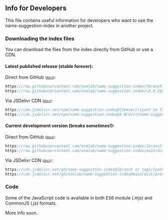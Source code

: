 ## Info for Developers

This file contains useful information for developers who want to use the name-suggestion-index in another project.


### Downloading the index files

You can download the files from the index directly from GitHub or use a CDN.

#### Latest published release (stable forever):

Direct from GitHub <sub><sup>([docs](https://stackoverflow.com/questions/39065921/what-do-raw-githubusercontent-com-urls-represent))</sup></sub>:
```js
https://raw.githubusercontent.com/osmlab/name-suggestion-index/{branch or tag}/{path to file}
https://raw.githubusercontent.com/osmlab/name-suggestion-index/v5.0.20210315/dist/name-suggestions.presets.min.xml
```

Via JSDelivr CDN <sub><sup>([docs](https://www.jsdelivr.com/))</sup></sub>:
```js
https://cdn.jsdelivr.net/npm/name-suggestion-index@{semver}/{path to file}
https://cdn.jsdelivr.net/npm/name-suggestion-index@5.0/dist/name-suggestions.presets.min.xml
```

#### Current development version (breaks sometimes!):

Direct from GitHub <sub><sup>([docs](https://stackoverflow.com/questions/39065921/what-do-raw-githubusercontent-com-urls-represent))</sup></sub>:
```js
https://raw.githubusercontent.com/osmlab/name-suggestion-index/{branch or tag}/{path to file}
https://raw.githubusercontent.com/osmlab/name-suggestion-index/main/dist/presets/nsi-josm-presets.min.xml
```

Via JSDelivr CDN <sub><sup>([docs](https://www.jsdelivr.com/?docs=gh))</sup></sub>:
```js
https://cdn.jsdelivr.net/gh/name-suggestion-index@{branch or tag}/{path to file}
https://cdn.jsdelivr.net/gh/osmlab/name-suggestion-index@main/dist/presets/nsi-josm-presets.min.xml
```


### Code

Some of the JavaScript code is available in both ES6 module (.mjs) and CommonJS (.js) formats.

More info soon.

